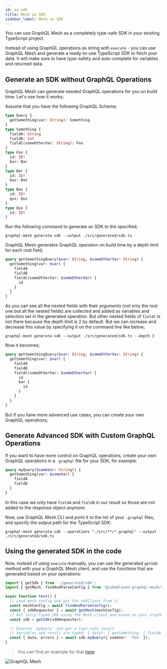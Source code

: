 ```yaml
---
id: as-sdk
title: Mesh as SDK
sidebar_label: Mesh as SDK
---
```


You can use GraphQL Mesh as a completely type-safe SDK in your existing TypeScript project.

Instead of using GraphQL operations as string with `execute` - you can use GraphQL Mesh and generate a ready-to-use TypeScript SDK to fetch your data. It will make sure to have type-safety and auto-complete for variables and returned data.

## Generate an SDK without GraphQL Operations

GraphQL Mesh can generate needed GraphQL operations for you on build time. Let's see how it works;

Assume that you have the following GraphQL Schema;
```graphql
type Query {
  getSomething(var: String): Something
}
type Something {
  fieldA: String
  fieldB: Int
  fieldC(someOtherVar: String): Foo
}
type Foo {
  id: ID!
  bar: Bar
}
type Bar {
  id: ID!
  baz: Baz
}
type Baz {
  id: ID!
  qux: Qux
}
type Qux {
  id: ID!
}
```

Run the following command to generate an SDK to the specified;
```
graphql-mesh generate-sdk --output ./src/generated/sdk.ts
```

GraphQL Mesh generates GraphQL operation on build time by a depth limit for each root field;
```graphql
query getSomethingQuery($var: String, $someOtherVar: String) {
  getSomething(var: $var) {
    fieldA
    fieldB
    fieldC(someOtherVar: $someOtherVar) {
      id
    }
  }
} 
```

As you can see all the nested fields with their arguments (not only the root one but all the nested fields) are collected and added as variables and selection set in the generated operation.
But other nested fields of `fieldC` is not there because the depth limit is 2 by default. But we can increase and decrease this value by specifying it on the command line like below;

```
graphql-mesh generate-sdk --output ./src/generated/sdk.ts --depth 3
```

Now it becomes;
```graphql
query getSomethingQuery($var: String, $someOtherVar: String) {
  getSomething(var: $var) {
    fieldA
    fieldB
    fieldC(someOtherVar: $someOtherVar) {
      id
      bar {
        id
      }
    }
  }
} 
```

But if you have more advanced use cases, you can create your own GraphQL operations;

## Generate Advanced SDK with Custom GraphQL Operations

If you want to have more control on GraphQL operations, create your own GraphQL operations in a `.graphql` file for your SDK, for example:

```graphql
query myQuery($someVar: String!) {
  getSomething(var: $someVar) {
    fieldA
    fieldB
  }
}
```

In this case we only have `fieldA` and `fieldB` in our result so those are not added to the response object anymore.

Now, use GraphQL Mesh CLI and point it to the list of your `.graphql` files, and specify the output path for the TypeScript SDK:

```
graphql-mesh generate-sdk --operations "./src/**/*.graphql" --output ./src/generated/sdk.ts
```

## Using the generated SDK in the code

Now, instead of using `execute` manually, you can use the generated `getSdk` method with your a GraphQL Mesh client, and use the functions that are generated based on your operations:

```ts
import { getSdk } from './generated/sdk';
import { getMesh, findAndParseConfig } from '@jakeblaxon-graphql-mesh/runtime';

async function test() {
  // Load mesh config and get the sdkClient from it
  const meshConfig = await findAndParseConfig();
  const { sdkRequester } = await getMesh(meshConfig);
  // Get fully-typed SDK using the Mesh client and based on your GraphQL operations
  const sdk = getSdk(sdkRequester);

  // Execute `myQuery` and get a type-safe result
  // Variables and result are typed: { data?: { getSomething: { fieldA: string, fieldB: number }, errors?: GraphQLError[] } }
  const { data, errors } = await sdk.myQuery({ someVar: 'foo' });
}
```

> You can find an example for that [here](https://github.com/Urigo/graphql-mesh/tree/master/examples/postgres-geodb#using-the-generated-sdk)


![GraphQL Mesh](/img/as-sdk.png)
